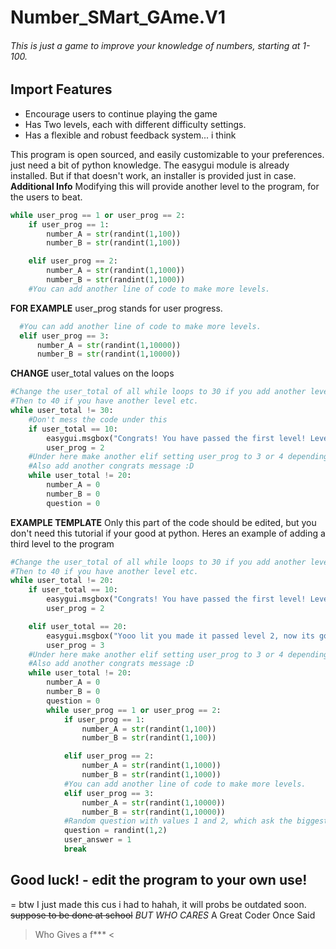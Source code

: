 # Number_SMart_GAme.V1
###### This is just a game to improve your knowledge of numbers, starting at 1-100.
## Import Features
- Encourage users to continue playing the game
- Has Two levels, each with different difficulty settings.
- Has a flexible and robust feedback system... i think

This program is open sourced, and easily customizable to your preferences.
just need a bit of python knowledge. The easygui module is already installed.
But if that doesn't work, an installer is provided just in case.
**Additional Info** Modifying this will provide another level to the program, for the users to beat.
```py
while user_prog == 1 or user_prog == 2:
    if user_prog == 1:
        number_A = str(randint(1,100))
        number_B = str(randint(1,100))

    elif user_prog == 2:
        number_A = str(randint(1,1000))
        number_B = str(randint(1,1000))
    #You can add another line of code to make more levels.
```
**FOR EXAMPLE** user_prog stands for user progress.
```py
  #You can add another line of code to make more levels.
  elif user_prog == 3:
      number_A = str(randint(1,10000))
      number_B = str(randint(1,10000))
```
**CHANGE** user_total values on the loops
```py
#Change the user_total of all while loops to 30 if you add another level.
#Then to 40 if you have another level etc.
while user_total != 30:
    #Don't mess the code under this
    if user_total == 10:
        easygui.msgbox("Congrats! You have passed the first level! Level 2 will be harder since the numbers are now between 0-1000. GET READY!")
        user_prog = 2
    #Under here make another elif setting user_prog to 3 or 4 depending on levels.
    #Also add another congrats message :D
    while user_total != 20:
        number_A = 0
        number_B = 0
        question = 0
```
**EXAMPLE TEMPLATE**
Only this part of the code should be edited, but you don't need this tutorial if your good at python. Heres an example of adding a third level to the program
```py
#Change the user_total of all while loops to 30 if you add another level.
#Then to 40 if you have another level etc.
while user_total != 20:
    if user_total == 10:
        easygui.msgbox("Congrats! You have passed the first level! Level 2 will be harder since the numbers are now between 0-1000. GET READY!")
        user_prog = 2

    elif user_total == 20:
        easygui.msgbox("Yooo lit you made it passed level 2, now its gonna be harder at level 3!")
        user_prog = 3
    #Under here make another elif setting user_prog to 3 or 4 depending on levels.
    #Also add another congrats message :D
    while user_total != 20:
        number_A = 0
        number_B = 0
        question = 0
        while user_prog == 1 or user_prog == 2:
            if user_prog == 1:
                number_A = str(randint(1,100))
                number_B = str(randint(1,100))

            elif user_prog == 2:
                number_A = str(randint(1,1000))
                number_B = str(randint(1,1000))
            #You can add another line of code to make more levels.
            elif user_prog == 3:
                number_A = str(randint(1,10000))
                number_B = str(randint(1,10000))
            #Random question with values 1 and 2, which ask the biggest/smallest number questions
            question = randint(1,2)
            user_answer = 1
            break
```
## Good luck! - edit the program to your own use!
= btw I just made this cus i had to hahah, it will probs be outdated soon.
~~suppose to be done at school~~
*BUT WHO CARES*
A Great Coder Once Said
> Who Gives a f*** <
